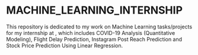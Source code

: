 # MACHINE_LEARNING_INTERNSHIP

This repository is dedicated to my work on Machine Learning tasks/projects for my internship at , which includes COVID-19 Analysis (Quantitative Modeling), Flight Delay Prediction, Instagram Post Reach Prediction and Stock Price Prediction Using Linear Regression.
